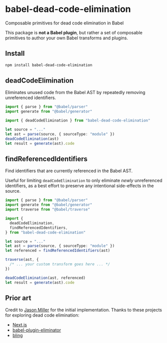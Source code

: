 # babel-dead-code-elimination

Composable primitives for dead code elimination in Babel

This package is **not a Babel plugin**, but rather a set of composable primitives to author your own Babel transforms and plugins.

## Install

```sh
npm install babel-dead-code-elimination
```

## deadCodeElimination

Eliminates unused code from the Babel AST by repeatedly removing unreferenced identifiers.

```ts
import { parse } from "@babel/parser"
import generate from "@babel/generator"

import { deadCodeElimination } from "babel-dead-code-elimination"

let source = "..."
let ast = parse(source, { sourceType: "module" })
deadCodeElimination(ast)
let result = generate(ast).code
```

## findReferencedIdentifiers

Find identifiers that are currently referenced in the Babel AST.

Useful for limiting `deadCodeElimination` to only eliminate _newly_ unreferenced identifiers,
as a best effort to preserve any intentional side-effects in the source.

```ts
import { parse } from "@babel/parser"
import generate from "@babel/generator"
import traverse from "@babel/traverse"

import {
  deadCodeElimination,
  findReferencedIdentifiers,
} from "babel-dead-code-elimination"

let source = "..."
let ast = parse(source, { sourceType: "module" })
let referenced = findReferencedIdentifiers(ast)

traverse(ast, {
  /* ... your custom transform goes here ... */
})

deadCodeElimination(ast, referenced)
let result = generate(ast).code
```

## Prior art

Credit to [Jason Miller](https://github.com/developit) for the initial implementation.
Thanks to these projects for exploring dead code elimination:

- [Next.js](https://github.com/vercel/next.js/pull/9652)
- [babel-plugin-eliminator](https://github.com/egoist/babel-plugin-eliminator/blob/d47034ed765352c02d588afdaa40510967332b21/src/index.ts)
- [bling](https://github.com/TanStack/bling/blob/c8ee1d1ae3009ecefc747edaad45a7dfba9ecc9f/packages/bling/src/compilers.ts)

